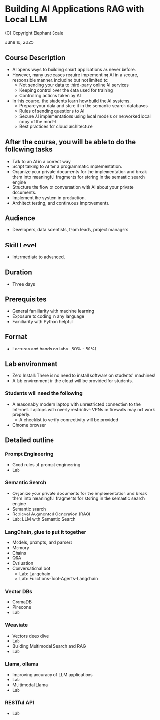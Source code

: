 # Building AI Applications RAG with Local LLM

(C) Copyright Elephant Scale

June 10, 2025

## Course Description

* AI opens ways to building smart applications as never before. 
* However, many use cases require implementing AI in a secure, responsible manner, including but not limited to:
  * Not sending your data to third-party online AI services
  * Keeping control over the data used for training
  * Controlling actions taken by AI
* In this course, the students learn how build the AI systems. 
  * Prepare your data and store it in the semantic search databases
  * Rules of sending questions to AI
  * Secure AI implementations using local models or networked local copy of the model
  * Best practices for cloud architecture 

## After the course, you will be able to do the following tasks

* Talk to an AI in a correct way.
* Script talking to AI for a programmatic implementation.
* Organize your private documents for the implementation and break them into meaningful fragments for storing in the semantic search engine
* Structure the flow of conversation with AI about your private documents.
* Implement the system in production.
* Architect testing, and continuous improvements.

## Audience
* Developers, data scientists, team leads, project managers

## Skill Level

* Intermediate to advanced.

## Duration
* Three days

## Prerequisites
* General familiarity with machine learning
* Exposure to coding in any language
* Familiarity with Python helpful


## Format
* Lectures and hands on labs. (50% - 50%)


## Lab environment
* Zero Install: There is no need to install software on students' machines!
* A lab environment in the cloud will be provided for students.

### Students will need the following
* A reasonably modern laptop with unrestricted connection to the Internet. Laptops with overly restrictive VPNs or firewalls may not work properly.
    * A checklist to verify connectivity will be provided
* Chrome browser

## Detailed outline

### Prompt Engineering
* Good rules of prompt engineering
* Lab

### Semantic Search 

* Organize your private documents for the implementation and break them into meaningful fragments for storing in the semantic search engine
* Semantic search
* Retrieval Augmented Generation (RAG)
* Lab: LLM with Semantic Search

### LangChain, glue to put it together
* Models, prompts, and parsers
* Memory
* Chains
* Q&A
* Evaluation
* Conversational bot
  * Lab: Langchain
  * Lab: Functions-Tool-Agents-Langchain

### Vector DBs
* CromaDB
* Pinecone
* Lab


### Weaviate
* Vectors deep dive
* Lab
* Building Multimodal Search and RAG
* Lab

### Llama, ollama
* Improving accuracy of LLM applications
* Lab
* Multimodal Llama
* Lab

### RESTful API
* Lab